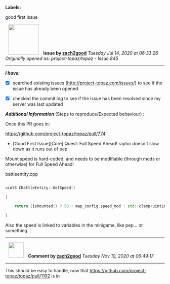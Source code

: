 **Labels:**

good first issue



<a href="https://github.com/zach2good"><img src="https://avatars3.githubusercontent.com/u/1389729?v=4" width="96" height="96" hspace="10"></img></a> **Issue by [zach2good](https://github.com/zach2good)**
_Tuesday Jul 14, 2020 at 06:33:26_
_Originally opened as: project-topaz/topaz - Issue 845_

----

<!-- place 'x' mark between square [] brackets to checkmark box -->
**_I have:_**

- [x] searched existing issues (http://project-topaz.com/issues/) to see if the issue has already been opened
- [x] checked the commit log to see if the issue has been resolved since my server was last updated

**_Additional Information_** (Steps to reproduce/Expected behaviour) **:** 

Once this PR goes in:
https://github.com/project-topaz/topaz/pull/774

- [Good First Issue][Core] Quest: Full Speed Ahead! raptor doesn't slow down as it runs out of pep
Mount speed is hard-coded, and needs to be modifiable (through mods or otherwise) for Full Speed Ahead!
battleentity.cpp
```cpp
uint8 CBattleEntity::GetSpeed()
{
    return (isMounted() ? 50 + map_config.speed_mod : std::clamp<uint16>(speed * (100 + getMod(Mod::MOVE)) / 100, std::numeric_limits<uint8>::min(), std::numeric_limits<uint8>::max()));
}
```

Also the speed is linked to variables in the minigame, like pep... or something...


----
<a href="https://github.com/zach2good"><img src="https://avatars3.githubusercontent.com/u/1389729?v=4" width="48" height="48" hspace="10"></img></a> **Comment by [zach2good](https://github.com/zach2good)**
_Tuesday Nov 10, 2020 at 06:49:17_

----

This should be easy to handle, now that https://github.com/project-topaz/topaz/pull/1192 is in

